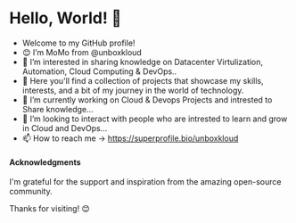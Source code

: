 # Hello, World! 👋
- Welcome to my GitHub profile!
- 😊 I’m MoMo from @unboxkloud
- 👀 I’m interested in sharing knowledge on Datacenter Virtulization, Automation, Cloud Computing & DevOps..
- 🚀 Here you'll find a collection of projects that showcase my skills, interests, and a bit of my journey in the world of technology.
- 🌱 I’m currently working on Cloud & Devops Projects and intrested to Share knowledge...
- 💞️ I’m looking to interact with people who are intrested to learn and grow in Cloud and DevOps...
- 📫 How to reach me -> https://superprofile.bio/unboxkloud

#### Acknowledgments

I'm grateful for the support and inspiration from the amazing open-source community.

Thanks for visiting! 😊


<!---
unboxkloud/unboxkloud is a ✨ special ✨ repository because its `README.md` (this file) appears on your GitHub profile.
You can click the Preview link to take a look at your changes.
--->
